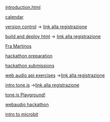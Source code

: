 [introduction.html](https://raw.githack.com/fbrusch/actam_2024/main/introduction.html)

[calendar](https://raw.githack.com/fbrusch/actam_2024/main/assets/calendar.html)

[version control](https://raw.githack.com/fbrusch/actam_2024/gh-pages/versioncontrol.html) -> [link alla registrazione](https://politecnicomilano.webex.com/webappng/sites/politecnicomilano/recording/f1e75223f1204cb5a233bf605bc401de/playback)

[build and deploy html](https://raw.githack.com/fbrusch/actam_2024/gh-pages/firstwebpage.html) -> [link alla registrazione](https://politecnicomilano.webex.com/webappng/sites/politecnicomilano/recording/8ea246b7527042ca8c87ed0870c9021d/playback)

[Fra Martinos](https://five-cub.surge.sh/)

[hackathon preparation](https://raw.githack.com/fbrusch/actam_2024/gh-pages/train4hackaton.html)

[hackathon submissions](https://docs.google.com/forms/d/e/1FAIpQLSdWhDsmBtv-GkAGvuemqakQWd9mpwFhc7kdNEuE-aJfKGmmwA/viewform?usp=sf_link)

[web audio api exercises](https://github.com/fbrusch/actam_2024/tree/exercises) ->[link alla registrazione](https://politecnicomilano.webex.com/webappng/sites/politecnicomilano/recording/a5b683178d7c4391b8cf474a452a5d4e/playback)

[intro tone.js](https://raw.githack.com/fbrusch/actam_2024/gh-pages/webaudioprogramming.html) ->[link alla registrazione](https://politecnicomilano.webex.com/webappng/sites/politecnicomilano/recording/50faa178e0ae4a47b98f8f5bb84a16b3/playback)

[tone.js Playground!](https://fbrusch.github.io/actam_2024/playground/playground.html)

[webaudio hackathon](https://raw.githack.com/fbrusch/actam_2024/gh-pages/hack2instructions.html)

[intro to microbit](https://raw.githack.com/fbrusch/actam_2024/gh-pages/embeddedprogramming.html)
